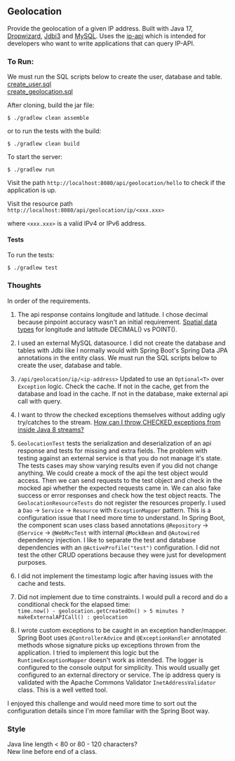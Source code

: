 ## Geolocation
Provide the geolocation of a given IP address. Built with Java 17, 
[Dropwizard](https://www.dropwizard.io/en/latest/), 
[Jdbi3](https://jdbi.org/) and [MySQL](https://www.mysql.com/). Uses the 
[ip-api](https://ip-api.com/docs/api:json) which is intended for developers who want to write applications 
that can query IP-API.

### To Run:
We must run the SQL scripts below to create the user, database and table.<br>
[create_user.sql](https://github.com/ericbalawejder/geolocation/blob/main/mysql/create_user.sql) <br>
[create_geolocation.sql](https://github.com/ericbalawejder/geolocation/blob/main/mysql/create_geolocation.sql)

After cloning, build the jar file:
```
$ ./gradlew clean assemble
```
or to run the tests with the build:
```
$ ./gradlew clean build 
```
To start the server:
```
$ ./gradlew run
```
Visit the path `http://localhost:8080/api/geolocation/hello` to check if the application is up.

Visit the resource path `http://localhost:8080/api/geolocation/ip/<xxx.xxx>`

where `<xxx.xxx>` is a valid IPv4 or IPv6 address.

#### Tests
To run the tests:
```
$ ./gradlew test
```

### Thoughts
In order of the requirements.

1) The api response contains longitude and latitude. I chose decimal because pinpoint accuracy wasn't an 
initial requirement. [Spatial data types](https://dev.mysql.com/doc/refman/5.7/en/spatial-types.html) for 
longitude and latitude DECIMAL() vs POINT(). 


2) I used an external MySQL datasource. I did not create the database and tables with Jdbi like I normally 
would with Spring Boot's Spring Data JPA annotations in the entity class. We must run the SQL scripts below 
to create the user, database and table.


3) `/api/geolocation/ip/<ip-address>` Updated to use an `Optional<T>` over `Exception` logic. Check the cache. 
If not in the cache, get from the database and load in the cache. If not in the database, make external api 
call with query.


4) I want to throw the checked exceptions themselves without adding ugly try/catches to the stream.
[How can I throw CHECKED exceptions from inside Java 8 streams?](https://stackoverflow.com/questions/27644361/how-can-i-throw-checked-exceptions-from-inside-java-8-streams)


5) `GeolocationTest` tests the serialization and deserialization of an api response and tests for missing and 
extra fields. The problem with testing against an external service is that you do not manage it's state. 
The tests cases may show varying results even if you did not change anything. We could create a mock of the 
api the test object would access. Then we can send requests to the test object and check in the mocked api 
whether the expected requests came in. We can also fake success or error responses and check how the test 
object reacts. The `GeolocationResourceTests` do not register the resources properly. I used a `Dao` -> `Service` -> `Resource` 
with `ExceptionMapper` pattern. This is a configuration issue that I need more time to understand. 
In Spring Boot, the component scan uses class based annotations 
`@Repository` -> `@Service` -> `@WebMvcTest` with internal `@MockBean` and `@Autowired` dependency injection.
I like to separate the test and database dependencies with an `@ActiveProfile("test")` configuration.
I did not test the other CRUD operations because they were just for development purposes.


6) I did not implement the timestamp logic after having issues with the cache and tests.


7) Did not implement due to time constraints. I would pull a record and do a conditional check for the
elapsed time: <br> 
`time.now() - geolocation.getCreatedOn() > 5 minutes ? makeExternalAPICall() : geolocation`


8) I wrote custom exceptions to be caught in an exception handler/mapper. Spring Boot uses `@ControllerAdvice` 
and `@ExceptionHandler` annotated methods whose signature picks up exceptions thrown from the application. 
I tried to implement this logic but the `RuntimeExceptionMapper` doesn't work as intended. The logger is 
configured to the console output for simplicity. This would usually get configured to an external
directory or service. The ip address query is validated with the Apache Commons Validator `InetAddressValidator`
class. This is a well vetted tool.


I enjoyed this challenge and would need more time to sort out the configuration details since I'm more familiar
with the Spring Boot way. 

### Style
Java line length < 80 or 80 - 120 characters? <br>
New line before end of a class.